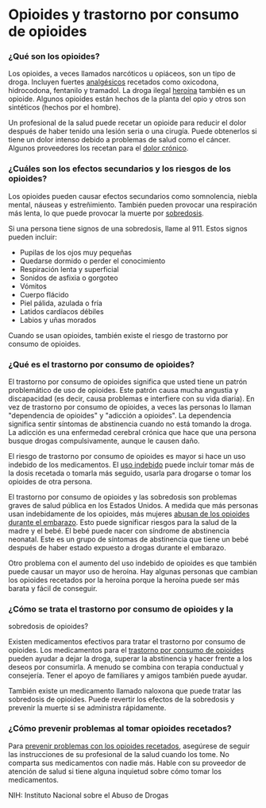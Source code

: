 Opioides y trastorno por consumo de opioides
============================================


### ¿Qué son los opioides?


Los opioides, a veces llamados narcóticos u opiáceos, son un tipo de 
droga. Incluyen fuertes [analgésicos](https://medlineplus.gov/spanish/painrelievers.html) recetados como oxicodona, 
hidrocodona, fentanilo y tramadol. La droga ilegal [heroína](https://medlineplus.gov/spanish/heroin.html) también es un 
opioide. Algunos opioides están hechos de la planta del opio y otros son 
sintéticos (hechos por el hombre).


Un profesional de la salud puede recetar un opioide para reducir el 
dolor después de haber tenido una lesión seria o una cirugía. Puede 
obtenerlos si tiene un dolor intenso debido a problemas de salud como el 
cáncer. Algunos proveedores los recetan para el [dolor crónico](https://medlineplus.gov/spanish/chronicpain.html).


### ¿Cuáles son los efectos secundarios y los riesgos de los opioides?


Los opioides pueden causar efectos secundarios como somnolencia, 
niebla mental, náuseas y estreñimiento. También pueden provocar una 
respiración más lenta, lo que puede provocar la muerte por [sobredosis](https://medlineplus.gov/spanish/opioidoverdose.html).


Si una persona tiene signos de una sobredosis, llame al 911. Estos 
signos pueden incluir:


* Pupilas de los ojos muy pequeñas
* Quedarse dormido o perder el conocimiento
* Respiración lenta y superficial
* Sonidos de asfixia o gorgoteo
* Vómitos
* Cuerpo flácido
* Piel pálida, azulada o fría
* Latidos cardíacos débiles
* Labios y uñas morados


Cuando se usan opioides, también existe el riesgo de trastorno por 
consumo de opioides.


### ¿Qué es el trastorno por consumo de opioides?


El trastorno por consumo de opioides significa que usted tiene un 
patrón problemático de uso de opioides. Este patrón causa mucha 
angustia y discapacidad (es decir, causa problemas e interfiere con su 
vida diaria). En vez de trastorno por consumo de opioides, a veces las 
personas lo llaman "dependencia de opioides" y "adicción a opioides". 
La dependencia significa sentir síntomas de abstinencia cuando no está 
tomando la droga. La adicción es una enfermedad cerebral crónica que 
hace que una persona busque drogas compulsivamente, aunque le causen 
daño.


El riesgo de trastorno por consumo de opioides es mayor si hace un 
uso indebido de los medicamentos. El [uso indebido](https://medlineplus.gov/spanish/prescriptiondrugmisuse.html) puede incluir tomar más de la dosis recetada o tomarla más seguido, usarla para drogarse o tomar los opioides de otra persona.


El trastorno por consumo de opioides y las sobredosis son problemas 
graves de salud pública en los Estados Unidos. A medida que más 
personas usan indebidamente de los opioides, más mujeres [abusan de los opioides durante el embarazo](https://medlineplus.gov/spanish/pregnancyandsubstanceuse.html). Esto puede significar riesgos para la salud 
de la madre y el bebé. El bebé puede nacer con síndrome de abstinencia 
neonatal. Este es un grupo de síntomas de abstinencia que tiene un bebé 
después de haber estado expuesto a drogas durante el embarazo.


Otro problema con el aumento del uso indebido de opioides es que 
también puede causar un mayor uso de heroína. Hay algunas personas 
que cambian los opioides recetados por la heroína porque la heroína 
puede ser más barata y fácil de conseguir.


### ¿Cómo se trata el trastorno por consumo de opioides y la 
sobredosis de opioides?


Existen medicamentos efectivos para tratar el trastorno por consumo 
de opioides. Los medicamentos para el [trastorno por consumo de opioides](https://medlineplus.gov/spanish/opioidusedisorderoudtreatment.html) pueden ayudar a dejar la droga, superar la abstinencia y hacer 
frente a los deseos por consumirla. A menudo se combina con terapia 
conductual y consejería. Tener el apoyo de familiares y amigos también 
puede ayudar.


También existe un medicamento llamado naloxona que puede tratar 
las sobredosis de opioides. Puede revertir los efectos de la sobredosis y 
prevenir la muerte si se administra rápidamente.


### ¿Cómo prevenir problemas al tomar opioides recetados?


Para [prevenir problemas con los opioides recetados](https://medlineplus.gov/spanish/safeopioiduse.html), asegúrese de 
seguir las instrucciones de su profesional de la salud cuando los tome. 
No comparta sus medicamentos con nadie más. Hable con su proveedor 
de atención de salud si tiene alguna inquietud sobre cómo tomar los 
medicamentos.


NIH: Instituto Nacional sobre el Abuso de Drogas 

